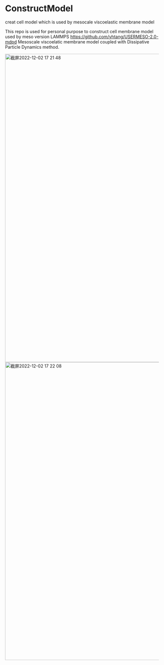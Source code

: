 # ConstructModel
creat cell model which is used by mesocale viscoelastic membrane model

This repo is used for personal purpose to construct cell membrane model used by meso version LAMMPS https://github.com/yhtang/USERMESO-2.0-mdpd
Mesoscale viscoelatic membrane model coupled with Dissipative Particle Dynamics method.

<img width="1011" alt="截屏2022-12-02 17 21 48" src="https://user-images.githubusercontent.com/50223303/205248439-4f7a76da-bb52-4e55-8d79-745fb3c6431b.png">
<img width="977" alt="截屏2022-12-02 17 22 08" src="https://user-images.githubusercontent.com/50223303/205248496-4a6a6267-c7cf-4c6a-8490-78a93d925820.png">
